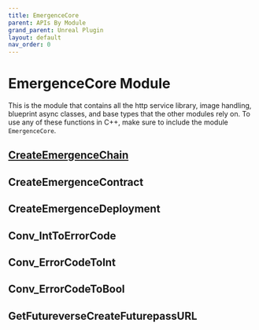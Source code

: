 ```yaml
---
title: EmergenceCore
parent: APIs By Module
grand_parent: Unreal Plugin
layout: default
nav_order: 0
---
```


# EmergenceCore Module

This is the module that contains all the http service library, image handling, blueprint async classes, and base types that the other modules rely on. To use any of these functions in C++, make sure to include the module `EmergenceCore`.

## [CreateEmergenceChain](./CreateEmergenceChain)

## CreateEmergenceContract

## CreateEmergenceDeployment

## Conv_IntToErrorCode

## Conv_ErrorCodeToInt

## Conv_ErrorCodeToBool

## GetFutureverseCreateFuturepassURL